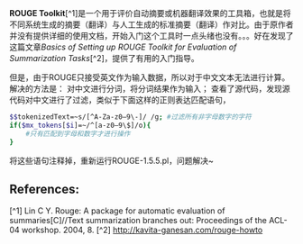 **ROUGE Toolkit**[^1]是一个用于评价自动摘要或机器翻译效果的工具箱，也就是将不同系统生成的摘要（翻译）与人工生成的标准摘要（翻译）作对比。由于原作者并没有提供详细的使用文档，开始入门这个工具时一点头绪也没有。。。好在发现了这篇文章*Basics of Setting up ROUGE Toolkit for Evaluation of Summarization Tasks*[^2]，提供了有用的入门指导。

但是，由于ROUGE只接受英文作为输入数据，所以对于中文文本无法进行计算。解决的方法是：
对中文进行分词，将分词结果作为输入；
查看了源代码，发现源代码对中文进行了过滤，类似于下面这样的正则表达匹配语句，

```sh
$$tokenizedText=~s/[^A-Za-z0–9\-]/ /g; #过滤所有非字母数字的字符
if($mx_tokens[$i]=~/^[a-z0–9\$]/o){
    #只有匹配到字母和数字才进行操作
}
```

将这些语句注释掉，重新运行ROUGE-1.5.5.pl，问题解决~

## References:
[^1] Lin C Y. Rouge: A package for automatic evaluation of summaries[C]//Text summarization branches out: Proceedings of the ACL-04 workshop. 2004, 8.
[^2] http://kavita-ganesan.com/rouge-howto
